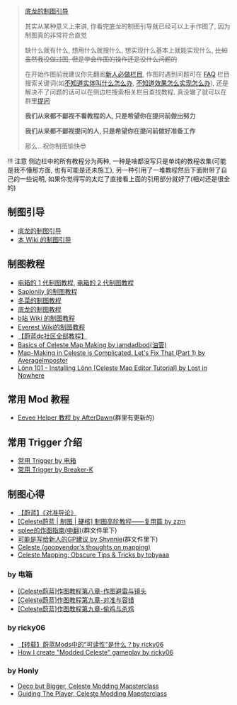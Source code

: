 > <a href="https://www.bilibili.com/video/BV1WwFvebEyP" target="_blank">底龙的制图引导</a>
>
> 其实从某种意义上来讲, 你看完底龙的制图引导就已经可以上手作图了, 因为制图真的非常符合直觉
>
> 缺什么就有什么, 想用什么就搜什么, 想实现什么基本上就能实现什么, ~~比如虽然我没做过图, 但是学会作图的操作还是没什么问题的~~
>
> 在开始作图前我建议你先翻阅[新人必做栏目](./start/must_do.md), 作图时遇到问题可在 [FAQ](./loenn/faq.md) 栏目搜索关键词(如[不知道实体叫什么怎么办](./loenn/faq.md#xxx_1), [不知道效果怎么实现怎么办](./loenn/faq.md#xxx_2)),
> 还是解决不了问题的话可以在侧边栏搜索相关栏目查找教程, 真没辙了就可以在群里[提问](./question_and_self_study.md)
> 
> **我们从来都不鄙视不看教程的人, 只是希望你在提问前做出努力**
> 
> **我们从来都不鄙视提问的人, 只是希望你在提问前做好准备工作**
> 
> 那么...祝你制图愉快😎

!!! 注意
    侧边栏中的所有教程分为两种, 一种是啥都没写只是单纯的教程收集(可能是我不懂那方面, 也有可能是还未施工), 另一种引用了一堆教程然后下面附带了自己的一些说明, 如果你觉得写的太烂了直接看上面的引用部分就好了(相对还是很全的)


## 制图引导

* <a href="https://www.bilibili.com/video/BV1WwFvebEyP" target="_blank">底龙的制图引导</a>
* [本 Wiki 的制图引导](./start/start.md)

## 制图教程

* <a href="https://www.bilibili.com/video/BV1tR4y1X7wu" target="_blank">电箱的 1 代制图教程</a>, <a href="https://www.bilibili.com/video/av354525627" target="_blank">电箱的 2 代制图教程</a>
* <a href="https://saplonily.top/celeste_modding_tutorial/" target="_blank">Saplonily 的制图教程</a>
* [冬菜的制图教程](../assets/mappings/overall/mod制作教程%5B冬菜%5D.pdf)
* <a href="https://uddrg.notion.site/UnderDragon-s-Partial-Wiki-2737f4f27e63808582b3f0689163d8f9" target="_blank">底龙的制图教程</a>
* <a href="https://wiki.biligame.com/celeste/%E9%A6%96%E9%A1%B5" target="_blank">b站 Wiki 的制图教程</a>
* <a href="https://github.com/EverestAPI/Resources/wiki" target="_blank">Everest Wiki的制图教程</a>
* <a href="https://docs.qq.com/sheet/DSHBRcE5pUWtnckJj?tab=000001" target="_blank">【蔚蓝dc社区全部教程】</a>
* <a href="https://www.youtube.com/watch?v=TqoQdNZ_CRA" target="_blank">Basics of Celeste Map Making by iamdadbod(油管)</a>
* <a href="https://www.youtube.com/watch?v=gzHQOnYHaO0" target="_blank">Map-Making in Celeste is Complicated. Let's Fix That (Part 1) by AverageImposter</a>
* [Lönn 101 - Installing Lönn [Celeste Map Editor Tutorial] by Lost in Nowhere](https://www.youtube.com/watch?v=_1WWLDJhO3k&list=PL6zs9BBf3ArgrYqIB6mSAjuaKolU6q1Q-&index=1)

## 常用 Mod 教程

* [Eevee Helper 教程 by AfterDawn](../assets/mappings/useful_helpers/eevee/AfterDawn的eevee教程.docx)(群里有更新的)

## 常用 Trigger 介绍

* <a href="https://www.bilibili.com/video/BV1Gr4y197Tg" target="_blank">常用 Trigger by 电箱</a>
* <a href="https://www.bilibili.com/video/BV1eZW5zVE4t" target="_blank">常用 Trigger by Breaker-K</a>

## 制图心得

* <a href="https://www.bilibili.com/video/BV1UP411w7d2" target="_blank">【蔚蓝】《对准导论》</a>
* [[Celeste蔚蓝 | 制图 | 硬核] 制图高阶教程——复用篇 by zzm](https://www.bilibili.com/video/BV17Y411R7jA/)
* [splee的作图指南(中翻)]()(群文件里下)
* [可能是写给新人的GP建议 by Shynnie]()(群文件里下)
* <a href="https://docs.google.com/document/d/182rHbY0aYmMoVH9ffMRyKwDRlBU5qG3PyJXHJfghDkA/edit?tab=t.0" target="_blank">Celeste (goopvendor's thoughts on mapping)</a>
* <a href="https://docs.google.com/document/d/1t2_mr7VNGJ7q4BfsvfrZ9Se5g449Ppjxlsy_rozPMRo/edit?tab=t.0" target="_blank">Celeste Mapping: Obscure Tips & Tricks by tobyaaa</a>

### by 电箱

* [[Celeste蔚蓝]作图教程第八章-作图避雷与镜头](https://www.bilibili.com/video/BV1qY411R7MY)
* [[Celeste蔚蓝]作图教程第九章-对准与容错](https://www.bilibili.com/video/BV1qY411R7MY)
* [[Celeste蔚蓝]作图教程第九章-偷鸡与杀鸡](https://www.bilibili.com/video/BV1SA411974R)

### by ricky06

* <a href="https://www.bilibili.com/video/BV1QJKWzEEJR/" target="_blank">【转载】蔚蓝Mods中的“可读性”是什么？by ricky06</a>
* <a href="https://www.youtube.com/watch?v=KpPkyR3yfeY" target="_blank">How I create "Modded Celeste" gameplay by ricky06</a>

### by Honly

* <a href="https://www.youtube.com/watch?v=XDWQ40-C0YM&list=PLErPMvePYJWlg1z2O208ZL12q3HtkmTCJ&index=1" target="_blank">Deco but Bigger, Celeste Modding Mapsterclass</a>
* <a href="https://www.youtube.com/watch?v=BpHwqZExlKg&list=PLErPMvePYJWlg1z2O208ZL12q3HtkmTCJ&index=2" target="_blank">Guiding The Player, Celeste Modding Mapsterclass</a>
